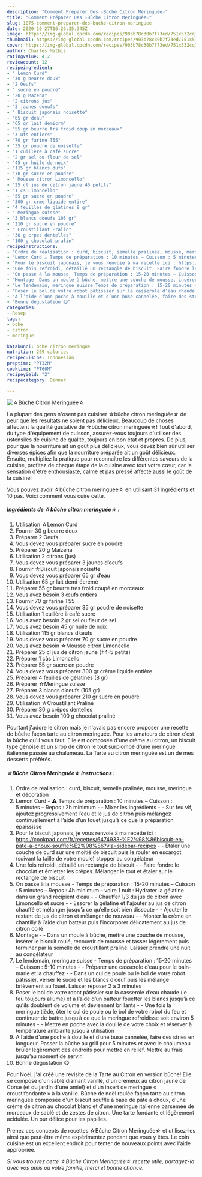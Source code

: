 ```yaml
---
description: "Comment Préparer Des ☆Bûche Citron Meringuée☆"
title: "Comment Préparer Des ☆Bûche Citron Meringuée☆"
slug: 1075-comment-preparer-des-buche-citron-meringuee
date: 2020-10-27T16:26:35.345Z
image: https://img-global.cpcdn.com/recipes/903b78c30b7f73ed/751x532cq70/☆buche-citron-meringuee☆-photo-principale-de-la-recette.jpg
thumbnail: https://img-global.cpcdn.com/recipes/903b78c30b7f73ed/751x532cq70/☆buche-citron-meringuee☆-photo-principale-de-la-recette.jpg
cover: https://img-global.cpcdn.com/recipes/903b78c30b7f73ed/751x532cq70/☆buche-citron-meringuee☆-photo-principale-de-la-recette.jpg
author: Charles Mathis
ratingvalue: 4.2
reviewcount: 12
recipeingredient:
- " Lemon Curd"
- "30 g beurre doux"
- "2 Oeufs"
- " sucre en poudre"
- "20 g Mazena"
- "2 citrons jus"
- "3 jaunes doeufs"
- " Biscuit japonais noisette"
- "65 gr deau"
- "65 gr lait demicrm"
- "55 gr beurre trs froid coup en morceaux"
- "3 ufs entiers"
- "70 gr farine T55"
- "35 gr poudre de noisette"
- "1 cuillère à café sucre"
- "2 gr sel ou fleur de sel"
- "45 gr huile de noix"
- "115 gr blancs dufs"
- "70 gr sucre en poudre"
- " Mousse citron Limoncello"
- "25 cl jus de citron jaune 45 petits"
- "1 cs Limoncello"
- "55 gr sucre en poudre"
- "300 gr crme liquide entire"
- "4 feuilles de glatines 8 gr"
- " Meringue suisse"
- "3 blancs doeufs 105 gr"
- "210 gr sucre en poudre"
- " Croustillant Pralin"
- "30 g crpes dentelles"
- "100 g chocolat pralin"
recipeinstructions:
- "Ordre de réalisation : curd, biscuit, semelle pralinée, mousse, meringue et décoration"
- "Lemon Curd ⚠️ Temps de préparation : 10 minutes – Cuisson : 5 minutes – Repos : 2h minimum  Mixer les ingrédients  Sur feu vif, ajoutez progressivement l’eau et le jus de citron puis mélangez continuellement à l’aide d’un fouet jusqu’à ce que la préparation épaississe"
- "Pour le biscuit japonais, je vous renvoie à ma recette ici : https://cookpad.com/fr/recettes/6474933-%E2%98%86biscuit-en-pate-a-choux-souffle%E2%98%86?via=sidebar-recipes  Etaler une couche de curd sur une moitié de biscuit puis le rouler en escargot (suivant la taille de votre moule) stopper au congélateur"
- "Une fois refroidi, détaillé un rectangle de biscuit  Faire fondre le chocolat et émietter les crêpes. Mélanger le tout et étaler sur le rectangle de biscuit"
- "On passe à la mousse  Temps de préparation : 15-20 minutes – Cuisson : 5 minutes – Repos : 4h minimum – voire 1 nuit : Hydrater la gélatine dans un grand récipient d’eau  Chauffer 1/3 du jus de citron avec Limoncello et sucre  Essorer la gélatine et l&#39;ajouter au jus de citron chauffé et mélanger jusqu’à ce qu’elle soit bien dissoute  Ajouter le restant de jus de citron et mélanger de nouveau  Monter la crème en chantilly à l’aide d’un batteur puis l&#39;incorporer délicatement au jus de citron collé"
- "Montage  Dans un moule à bûche, mettre une couche de mousse, insérer le biscuit roulé, recouvrir de mousse et tasser légèrement puis terminer par la semelle de croustillant praliné. Laisser prendre une nuit au congélateur"
- "Le lendemain, meringue suisse Temps de préparation : 15-20 minutes – Cuisson : 5-10 minutes  Préparer une casserole d’eau pour le bain-marie et la chauffez  Dans un cul de poule ou le bol de votre robot pâtissier, verser le sucre et les blancs d’oeuf puis les mélange brièvement au fouet. Laisser reposer 2 à 3 minutes"
- "Poser le bol de votre robot pâtissier sur la casserole d’eau chaude (le feu toujours allumé) et à l’aide d’un batteur fouetter les blancs jusqu’à ce qu’ils doublent de volume et deviennent brillants  Une fois la meringue tiède, ôter le cul de poule ou le bol de votre robot du feu et continuer de battre jusqu’à ce que la meringue refroidisse soit environ 5 minutes  Mettre en poche avec la douille de votre choix et réserver à température ambiante jusqu’à utilisation"
- "A l’aide d’une poche à douille et d’une buse cannelée, faire des stries en longueur. Passer la bûche au grill pour 5 minutes et avec le chalumeau brûler légèrement des endroits pour mettre en relief. Mettre au frais jusqu’au moment de servir."
- "Bonne dégustation 😋"
categories:
- Resep
tags:
- bche
- citron
- meringue

katakunci: bche citron meringue 
nutrition: 269 calories
recipecuisine: Indonesian
preptime: "PT32M"
cooktime: "PT60M"
recipeyield: "2"
recipecategory: Dinner

---
```



![☆Bûche Citron Meringuée☆](https://img-global.cpcdn.com/recipes/903b78c30b7f73ed/751x532cq70/☆buche-citron-meringuee☆-photo-principale-de-la-recette.jpg)

La plupart des gens n'osent pas cuisiner ☆bûche citron meringuée☆ de peur que les résultats ne soient pas délicieux. Beaucoup de choses affectent la qualité gustative de ☆bûche citron meringuée☆! Tout d'abord, du type d'équipement de cuisson, assurez-vous toujours d'utiliser des ustensiles de cuisine de qualité, toujours en bon état et propres. De plus, pour que la nourriture ait un goût plus délicieux, vous devez bien sûr utiliser diverses épices afin que la nourriture préparée ait un goût délicieux. Ensuite, multipliez la pratique pour reconnaître les différentes saveurs de la cuisine, profitez de chaque étape de la cuisine avec tout votre cœur, car la sensation d'être enthousiaste, calme et pas pressé affecte aussi le goût de la cuisine!

<!--inarticleads1-->

Vous pouvez avoir ☆bûche citron meringuée☆ en utilisant 31 Ingrédients et 10 pas. Voici comment vous cuire cette.

##### Ingrédients de ☆bûche citron meringuée☆ :

1. Utilisation  ☆Lemon Curd
1. Fournir 30 g beurre doux
1. Préparer 2 Oeufs
1. Vous devez vous préparer  sucre en poudre
1. Préparer 20 g Maïzena
1. Utilisation 2 citrons (jus)
1. Vous devez vous préparer 3 jaunes d’oeufs
1. Fournir  ☆Biscuit japonais noisette
1. Vous devez vous préparer 65 gr d’eau
1. Utilisation 65 gr lait demi-écrémé
1. Préparer 55 gr beurre très froid coupé en morceaux
1. Vous avez besoin 3 œufs entiers
1. Fournir 70 gr farine T55
1. Vous devez vous préparer 35 gr poudre de noisette
1. Utilisation 1 cuillère à café sucre
1. Vous avez besoin 2 gr sel ou fleur de sel
1. Vous avez besoin 45 gr huile de noix
1. Utilisation 115 gr blancs d’œufs
1. Vous devez vous préparer 70 gr sucre en poudre
1. Vous avez besoin  ☆Mousse citron Limoncello
1. Préparer 25 cl jus de citron jaune (±4-5 petits)
1. Préparer 1 càs Limoncello
1. Préparer 55 gr sucre en poudre
1. Vous devez vous préparer 300 gr crème liquide entière
1. Préparer 4 feuilles de gélatines (8 gr)
1. Préparer  ☆Meringue suisse
1. Préparer 3 blancs d’oeufs (105 gr)
1. Vous devez vous préparer 210 gr sucre en poudre
1. Utilisation  ☆Croustillant Praliné
1. Préparer 30 g crêpes dentelles
1. Vous avez besoin 100 g chocolat praliné


Pourtant j&#39;adore le citron mais je n&#39;avais pas encore proposer une recette de bûche façon tarte au citron meringuée. Pour les amateurs de citron c&#39;est la bûche qu&#39;il vous faut. Elle est composée d&#39;une crème au citron, un biscuit type génoise et un sirop de citron le tout surplombé d&#39;une meringue italienne passée au chalumeau. La Tarte au citron meringuée est un de mes desserts préférés. 

<!--inarticleads2-->

##### ☆Bûche Citron Meringuée☆ instructions :

1. Ordre de réalisation : curd, biscuit, semelle pralinée, mousse, meringue et décoration
1. Lemon Curd - ⚠️ Temps de préparation : 10 minutes – Cuisson : 5 minutes – Repos : 2h minimum -  - Mixer les ingrédients -  - Sur feu vif, ajoutez progressivement l’eau et le jus de citron puis mélangez continuellement à l’aide d’un fouet jusqu’à ce que la préparation épaississe
1. Pour le biscuit japonais, je vous renvoie à ma recette ici : https://cookpad.com/fr/recettes/6474933-%E2%98%86biscuit-en-pate-a-choux-souffle%E2%98%86?via=sidebar-recipes -  - Etaler une couche de curd sur une moitié de biscuit puis le rouler en escargot (suivant la taille de votre moule) stopper au congélateur
1. Une fois refroidi, détaillé un rectangle de biscuit -  - Faire fondre le chocolat et émietter les crêpes. Mélanger le tout et étaler sur le rectangle de biscuit
1. On passe à la mousse  - Temps de préparation : 15-20 minutes – Cuisson : 5 minutes – Repos : 4h minimum – voire 1 nuit : Hydrater la gélatine dans un grand récipient d’eau -  - Chauffer 1/3 du jus de citron avec Limoncello et sucre -  - Essorer la gélatine et l&#39;ajouter au jus de citron chauffé et mélanger jusqu’à ce qu’elle soit bien dissoute -  - Ajouter le restant de jus de citron et mélanger de nouveau -  - Monter la crème en chantilly à l’aide d’un batteur puis l&#39;incorporer délicatement au jus de citron collé
1. Montage -  - Dans un moule à bûche, mettre une couche de mousse, insérer le biscuit roulé, recouvrir de mousse et tasser légèrement puis terminer par la semelle de croustillant praliné. Laisser prendre une nuit au congélateur
1. Le lendemain, meringue suisse - Temps de préparation : 15-20 minutes – Cuisson : 5-10 minutes -  - Préparer une casserole d’eau pour le bain-marie et la chauffez -  - Dans un cul de poule ou le bol de votre robot pâtissier, verser le sucre et les blancs d’oeuf puis les mélange brièvement au fouet. Laisser reposer 2 à 3 minutes
1. Poser le bol de votre robot pâtissier sur la casserole d’eau chaude (le feu toujours allumé) et à l’aide d’un batteur fouetter les blancs jusqu’à ce qu’ils doublent de volume et deviennent brillants -  - Une fois la meringue tiède, ôter le cul de poule ou le bol de votre robot du feu et continuer de battre jusqu’à ce que la meringue refroidisse soit environ 5 minutes -  - Mettre en poche avec la douille de votre choix et réserver à température ambiante jusqu’à utilisation
1. A l’aide d’une poche à douille et d’une buse cannelée, faire des stries en longueur. Passer la bûche au grill pour 5 minutes et avec le chalumeau brûler légèrement des endroits pour mettre en relief. Mettre au frais jusqu’au moment de servir.
1. Bonne dégustation 😋


Pour Noël, j&#39;ai créé une revisite de la Tarte au Citron en version bûche! Elle se compose d&#39;un sablé diamant vanillé, d&#39;un crémeux au citron jaune de Corse (et du jardin d&#39;une amie!) et d&#39;un insert de meringue « croustifondante » à la vanille. Bûche de noël roulée façon tarte au citron meringuée composée d&#39;un biscuit soufflé à base de pâte à choux, d&#39;une crème de citron au chocolat blanc et d&#39;une meringue italienne parsemée de morceaux de sablé et de zestes de citron. Une tarte fondante et légèrement acidulée. Un pur délice pour les papilles. 

<!--inarticleads1-->

<p>
Prenez ces concepts de recettes ☆Bûche Citron Meringuée☆ et utilisez-les ainsi que peut-être même expérimentez pendant que vous y êtes. Le coin cuisine est un excellent endroit pour tenter de nouveaux points avec l'aide appropriée.
</p>

<p>
<i>Si vous trouvez cette ☆Bûche Citron Meringuée☆ recette utile, partagez-la avec vos amis ou votre famille, merci et bonne chance.</i>
</p>
